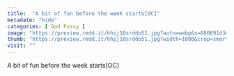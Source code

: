 ```yaml
---
title:  "A bit of fun before the week starts[OC]"
metadate: "hide"
categories: [ God Pussy ]
image: "https://preview.redd.it/hhij10srddo51.jpg?auto=webp&s=880691d3d818021e808cb9c3bace1564627d49e7"
thumb: "https://preview.redd.it/hhij10srddo51.jpg?width=1080&crop=smart&auto=webp&s=2c693efc90acaf8ef02477807b4631bd0d451ba7"
visit: ""
---
```

A bit of fun before the week starts[OC]
